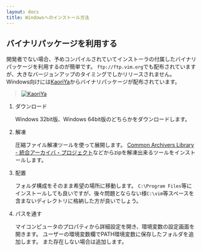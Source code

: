 ```yaml
---
layout: docs
title: Windowsへのインストール方法
---
```

バイナリパッケージを利用する
----------------------------
開発者でない場合、予めコンパイルされていてインストーラの付属したバイナリパッケージを利用するのが簡単です。
`ftp://ftp.vim.org`でも配布されていますが、大きなバージョンアップのタイミングでしかリリースされません。
Windows向けには[KaoriYa](http://www.kaoriya.net/)からバイナリパッケージが配布されています。

> [![KaoriYa](http://www.kaoriya.net/assets/images/header-logo.png)](http://www.kaoriya.net/software/vim)


1.  ダウンロード

    Windows 32bit版、Windows 64bit版のどちらかをダウンロードします。

2.  解凍

    圧縮ファイル解凍ツールを使って展開します。
    [Common Archivers Library - 統合アーカイバ・プロジェクト](http://www.madobe.net/archiver/main.html)などからzipを解凍出来るツールをインストールします。

3.  配置

    フォルダ構成をそのまま希望の場所に移動します。
    `C:\Program Files`等にインストールしても良いですが、後々問題とならない様`C:\vim`等スペースを含まないディレクトリに格納した方が良いでしょう。

4.  パスを通す

    マイコンピュータのプロパティから詳細設定を開き、環境変数の設定画面を開きます。
    ユーザーの環境変数欄でPATH環境変数に保存したフォルダを追加します。
    また存在しない場合は追加します。

